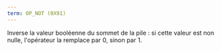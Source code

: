 ```yaml
---
term: OP_NOT (0X91)
---
```


Inverse la valeur booléenne du sommet de la pile : si cette valeur est non nulle, l'opérateur la remplace par 0, sinon par 1.

